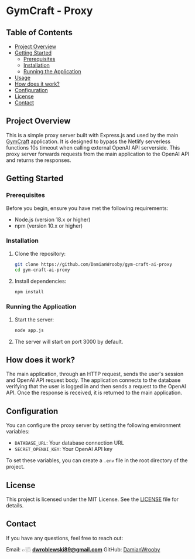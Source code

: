 # GymCraft - Proxy

## Table of Contents

- [Project Overview](#project-overview)
- [Getting Started](#getting-started)
    - [Prerequisites](#prerequisites)
    - [Installation](#installation)
    - [Running the Application](#running-the-application)
- [Usage](#usage)
- [How does it work?](#how-does-it-work)
- [Configuration](#configuration)
- [License](#license)
- [Contact](#contact)

## Project Overview

This is a simple proxy server built with Express.js and used by the main [GymCraft](https://github.com/DamianWrooby/gym-craft) application. It is designed to bypass the Netlify serverless functions 10s timeout when calling external OpenAI API serverside. This proxy server forwards requests from the main application to the OpenAI API and returns the responses.

## Getting Started

### Prerequisites

Before you begin, ensure you have met the following requirements:

- Node.js (version 18.x or higher)
- npm (version 10.x or higher)

### Installation

1. Clone the repository:

    ```bash
    git clone https://github.com/DamianWrooby/gym-craft-ai-proxy
    cd gym-craft-ai-proxy
    ```

2. Install dependencies:

    ```bash
    npm install
    ```

### Running the Application

1. Start the server:

    ```bash
    node app.js
    ```

2. The server will start on port 3000 by default.

## How does it work?

The main application, through an HTTP request, sends the user's session and OpenAI API request body. The application connects to the database verifying that the user is logged in and then sends a request to the OpenAI API. Once the response is received, it is returned to the main application.

## Configuration

You can configure the proxy server by setting the following environment variables:

- `DATABASE_URL`: Your database connection URL
- `SECRET_OPENAI_KEY`: Your OpenAI API key

To set these variables, you can create a `.env` file in the root directory of the project.

## License

This project is licensed under the MIT License. See the [LICENSE](https://opensource.org/license/mit) file for details.

## Contact

If you have any questions, feel free to reach out:

Email: 👉🏼 **dwroblewski89@gmail.com**
GitHub: [DamianWrooby](https://github.com/DamianWrooby)